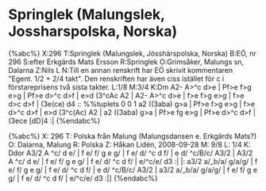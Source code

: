# Springlek (Malungslek, Jossharspolska, Norska)

{%abc%}
X:296
T:Springlek (Malungslek, Jösshärspolska, Norska)
B:EÖ, nr 296
S:efter Erkgärds Mats Ersson
R:Springlek
O:Grimsåker, Malungs sn, Dalarna
Z:Nils L
N:Till en annan renskrift har EÖ skrivit kommentaren "Egent. 1/2 + 2/4 takt". Den renskriften har även ciss istället för c i förstareprisens två sista takter.
L:1/8
M:3/4
K:Dm
A2- A>^c d>e | Pf>e f>g e>g | Pf>e d>^c d>f | e>d (3^cAc A2 |
A2- A>^c d>e | f>e f>g e>g | f>e d>c d>f | (3e(ce) d4 ::
%%tuplets 0 0 1
a2 ((3aba) g>a | Pf>e f>g e>g | f>e d>^c d>f | e>d (3^c(Ac) A2 |
a2 ((3aba) g>a | Pf>e fg  e>g | Pf>e d>^c d>f | (3ece [dD]4 :|
{%endabc%}

{%abc%}
X: 296
T: Polska från Malung (Malungsdansen e. Erkgärds Mats?)
O: Dalarna, Malung
R: Polska
Z: Håkan Lidén, 2008-09-28
M: 9/8
L: 1/4
K: Ddor
A3/2 A ^c/ d e/ | f e/ f/ g e g/ | f e/ d/ ^c d f/ | e d/ ^c/B/c/ A3/2 |
A3/2 A ^c/ d e/ | f e/ f/ g e g/ | f e/ d/ ^c d f/ | e/^c/e/ d3 :|
|: a3/2 a/_b/a/ g/a/g/ | f e/ f/ g e g/ | f e/ d/ ^c d f/ | e d/ ^c/B/c/ A3/2 |
a3/2 a/_b/a/ g/a/g/ | f e/ f/ g e g/ | f e/ d/ ^c d f/ | e/^c/e/ d3 :|]
{%endabc%}



